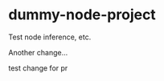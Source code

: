 
dummy-node-project
==================

Test node inference, etc.

Another change...

test change for pr
